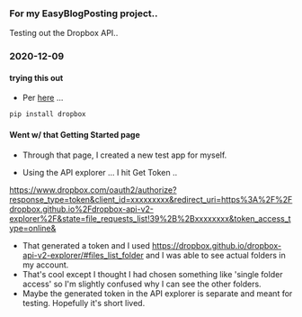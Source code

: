 


### For my EasyBlogPosting project..
Testing out the Dropbox API..

### 2020-12-09

#### trying this out
* Per [here](https://www.dropbox.com/developers/reference/getting-started) ...
```python
pip install dropbox
```

#### Went w/ that Getting Started page
* Through that page, I created a new test app for myself.

* Using the API explorer ... I hit Get Token ..

https://www.dropbox.com/oauth2/authorize?response_type=token&client_id=xxxxxxxxx&redirect_uri=https%3A%2F%2Fdropbox.github.io%2Fdropbox-api-v2-explorer%2F&state=file_requests_list!39%2B%2Bxxxxxxxx&token_access_type=online&

* That generated a token and I used https://dropbox.github.io/dropbox-api-v2-explorer/#files_list_folder and I was able to see actual folders in my account.
* That's cool except I thought I had chosen  something like 'single folder access' so I'm slightly confused why I can see the other folders.
* Maybe the generated token in the API explorer is separate and meant for testing. Hopefully it's short lived.
